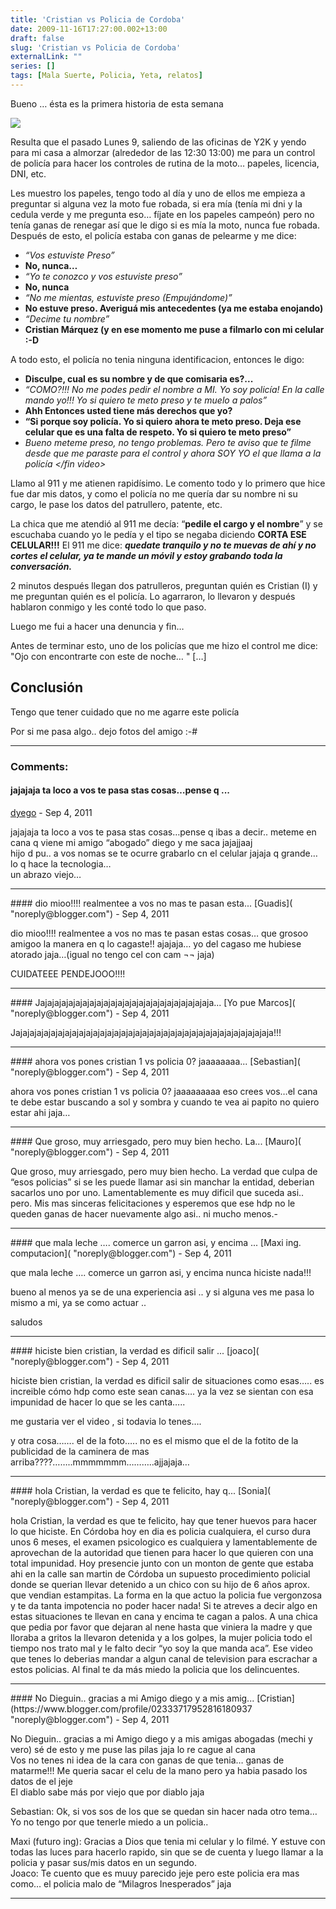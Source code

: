 ```yaml
---
title: 'Cristian vs Policia de Cordoba'
date: 2009-11-16T17:27:00.002+13:00
draft: false
slug: 'Cristian vs Policia de Cordoba'
externalLink: ""
series: []
tags: [Mala Suerte, Policia, Yeta, relatos]
---
```


  
Bueno … ésta es la primera historia de esta semana  
  

[![](http://1.bp.blogspot.com/-JOP9oCeVz6M/TnGAldD-x4I/AAAAAAAAJq8/MO6bPgFYiJA/s1600/policia.jpg)](http://1.bp.blogspot.com/-JOP9oCeVz6M/TnGAldD-x4I/AAAAAAAAJq8/MO6bPgFYiJA/s1600/policia.jpg)

Resulta que el pasado Lunes 9, saliendo de las oficinas de Y2K y yendo para mi casa a almorzar (alrededor de las 12:30 13:00) me para un control de policía para hacer los controles de rutina de la moto… papeles, licencia, DNI, etc.  
  
Les muestro los papeles, tengo todo al día y uno de ellos me empieza a preguntar si alguna vez la moto fue robada, si era mía (tenía mi dni y la cedula verde y me pregunta eso… fíjate en los papeles campeón) pero no tenía ganas de renegar así que le digo si es mía la moto, nunca fue robada. Después de esto, el policía estaba con ganas de pelearme y me dice:  
  
  

*   _“Vos estuviste Preso”_
*   **No, nunca…**
*   _“Yo te conozco y vos estuviste preso”_
*   **No, nunca**
*   _“No me mientas, estuviste preso (Empujándome)”_
*   **No estuve preso. Averiguá mis antecedentes (ya me estaba enojando)**
*   _“Decime tu nombre”_
*   **Cristian Márquez (y en ese momento me puse a filmarlo con mi celular :-D**

A todo esto, el policía no tenia ninguna identificacion, entonces le digo:  

*   **Disculpe, cual es su nombre y de que comisaria es?...**
*   _“COMO?!!! No me podes pedir el nombre a MI. Yo soy policía! En la calle mando yo!!! Yo si quiero te meto preso y te muelo a palos”_
*   **Ahh Entonces usted tiene más derechos que yo?**
*   **“Si porque soy policía. Yo si quiero ahora te meto preso. Deja ese celular que es una falta de respeto. Yo si quiero te meto preso”**
*   _Bueno meteme preso, no tengo problemas. Pero te aviso que te filme desde que me paraste para el control y ahora SOY YO el que llama a la policía </fin video> <Cara sorprendida Policia>_

Llamo al 911 y me atienen rapidísimo. Le comento todo y lo primero que hice fue dar mis datos, y como el policía no me quería dar su nombre ni su cargo, le pase los datos del patrullero, patente, etc.

  
La chica que me atendió al 911 me decía: “**pedile el cargo y el nombre**” y se escuchaba cuando yo le pedía y el tipo se negaba diciendo **CORTA ESE CELULAR!!!** El 911 me dice: _**quedate tranquilo y no te muevas de ahí y no cortes el celular, ya te mande un móvil y estoy grabando toda la conversación.**_  
  
2 minutos después llegan dos patrulleros, preguntan quién es Cristian (I) y me preguntan quién es el policía. Lo agarraron, lo llevaron y después hablaron conmigo y les conté todo lo que paso.  
  
Luego me fui a hacer una denuncia y fin…  
  
Antes de terminar esto, uno de los policías que me hizo el control me dice: "Ojo con encontrarte con este de noche… " \[…\]  
  
## Conclusión  
  
Tengo que tener cuidado que no me agarre este policía  
  
Por si me pasa algo.. dejo fotos del amigo :-#

---
### Comments:
#### jajajaja ta loco a vos te pasa stas cosas…pense q ...
[dyego]( "noreply@blogger.com") - <time datetime="2011-09-16T10:43:13.309+12:00">Sep 4, 2011</time>

jajajaja ta loco a vos te pasa stas cosas…pense q ibas a decir.. meteme en cana q viene mi amigo “abogado” diego y me saca jajajjaaj  
hijo d pu.. a vos nomas se te ocurre grabarlo cn el celular jajaja q grande… lo q hace la tecnologia…  
un abrazo viejo…
<hr />
#### dio mioo!!!! realmentee a vos no mas te pasan esta...
[Guadis]( "noreply@blogger.com") - <time datetime="2011-09-16T10:43:44.196+12:00">Sep 4, 2011</time>

dio mioo!!!! realmentee a vos no mas te pasan estas cosas… que grosoo amigoo la manera en q lo cagaste!! ajajaja… yo del cagaso me hubiese atorado jaja…(igual no tengo cel con cam ¬¬ jaja)  
  
CUIDATEEE PENDEJOOO!!!!
<hr />
#### Jajajajajajajajajajajajajajajajajajajajajajajajaja...
[Yo pue Marcos]( "noreply@blogger.com") - <time datetime="2011-09-16T10:44:10.244+12:00">Sep 4, 2011</time>

Jajajajajajajajajajajajajajajajajajajajajajajajajajajajajajajajajajajajaja!!!
<hr />
#### ahora vos pones cristian 1 vs policia 0? jaaaaaaaa...
[Sebastian]( "noreply@blogger.com") - <time datetime="2011-09-16T10:44:34.635+12:00">Sep 4, 2011</time>

ahora vos pones cristian 1 vs policia 0? jaaaaaaaaa eso crees vos…el cana te debe estar buscando a sol y sombra y cuando te vea ai papito no quiero estar ahi jaja…
<hr />
#### Que groso, muy arriesgado, pero muy bien hecho. La...
[Mauro]( "noreply@blogger.com") - <time datetime="2011-09-16T10:45:03.649+12:00">Sep 4, 2011</time>

Que groso, muy arriesgado, pero muy bien hecho. La verdad que culpa de “esos policias” si se les puede llamar asi sin manchar la entidad, deberian sacarlos uno por uno. Lamentablemente es muy dificil que suceda asi.. pero. Mis mas sinceras felicitaciones y esperemos que ese hdp no le queden ganas de hacer nuevamente algo asi.. ni mucho menos.-
<hr />
#### que mala leche …. comerce un garron asi, y encima ...
[Maxi ing. computacion]( "noreply@blogger.com") - <time datetime="2011-09-16T10:45:29.194+12:00">Sep 4, 2011</time>

que mala leche …. comerce un garron asi, y encima nunca hiciste nada!!!  
  
bueno al menos ya se de una experiencia asi .. y si alguna ves me pasa lo mismo a mi, ya se como actuar ..  
  
saludos
<hr />
#### hiciste bien cristian, la verdad es dificil salir ...
[joaco]( "noreply@blogger.com") - <time datetime="2011-09-16T10:45:55.659+12:00">Sep 4, 2011</time>

hiciste bien cristian, la verdad es dificil salir de situaciones como esas….. es increible cómo hdp como este sean canas…. ya la vez se sientan con esa impunidad de hacer lo que se les canta…..  
  
me gustaria ver el video , si todavia lo tenes….  
  
y otra cosa……. el de la foto….. no es el mismo que el de la fotito de la publicidad de la caminera de mas arriba????……..mmmmmmm………..ajjajaja…
<hr />
#### hola Cristian, la verdad es que te felicito, hay q...
[Sonia]( "noreply@blogger.com") - <time datetime="2011-09-16T10:46:15.617+12:00">Sep 4, 2011</time>

hola Cristian, la verdad es que te felicito, hay que tener huevos para hacer lo que hiciste. En Córdoba hoy en dia es policia cualquiera, el curso dura unos 6 meses, el examen psicologico es cualquiera y lamentablemente de aprovechan de la autoridad que tienen para hacer lo que quieren con una total impunidad. Hoy presencie junto con un monton de gente que estaba ahi en la calle san martin de Córdoba un supuesto procedimiento policial donde se querian llevar detenido a un chico con su hijo de 6 años aprox. que vendian estampitas. La forma en la que actuo la policia fue vergonzosa y te da tanta impotencia no poder hacer nada! Si te atreves a decir algo en estas situaciones te llevan en cana y encima te cagan a palos. A una chica que pedia por favor que dejaran al nene hasta que viniera la madre y que lloraba a gritos la llevaron detenida y a los golpes, la mujer policia todo el tiempo nos trato mal y le falto decir “yo soy la que manda aca”. Ese video que tenes lo deberias mandar a algun canal de television para escrachar a estos policias. Al final te da más miedo la policia que los delincuentes.
<hr />
#### No Dieguin.. gracias a mi Amigo diego y a mis amig...
[Cristian](https://www.blogger.com/profile/02333717952816180937 "noreply@blogger.com") - <time datetime="2011-09-16T10:49:38.891+12:00">Sep 4, 2011</time>

No Dieguin.. gracias a mi Amigo diego y a mis amigas abogadas (mechi y vero) sé de esto y me puse las pilas jaja lo re cague al cana  
Vos no tenes ni idea de la cara con ganas de que tenia… ganas de matarme!!! Me queria sacar el celu de la mano pero ya habia pasado los datos de el jeje  
El diablo sabe más por viejo que por diablo jaja  
  
Sebastian: Ok, si vos sos de los que se quedan sin hacer nada otro tema…  
Yo no tengo por que tenerle miedo a un policia..  
  
Maxi (futuro ing): Gracias a Dios que tenia mi celular y lo filmé. Y estuve con todas las luces para hacerlo rapido, sin que se de cuenta y luego llamar a la policia y pasar sus/mis datos en un segundo.  
Joaco: Te cuento que es muuy parecido jeje pero este policia era mas como… el policia malo de “Milagros Inesperados” jaja
<hr />
